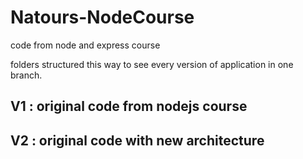 # Natours-NodeCourse

code from node and express course

folders structured this way to see every version of application in one branch.

## V1 : original code from nodejs course

## V2 : original code with new architecture
